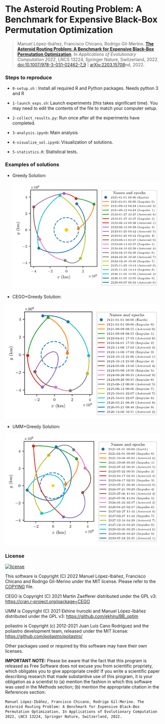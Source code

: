 The Asteroid Routing Problem: A Benchmark for Expensive Black-Box Permutation Optimization
============================

> Manuel López-Ibáñez, Francisco Chicano, Rodrigo Gil-Merino. **[The Asteroid Routing Problem: A Benchmark for Expensive Black-Box Permutation Optimization](https://arxiv.org/abs/2203.15708)**. In _Applications of Evolutionary Computation 2022_, LNCS 13224, Springer Nature, Switzerland, 2022. [doi:10.1007/978-3-031-02462-7_9](https://doi.org/10.1007/978-3-031-02462-7_9)  | [arXiv:2203.15708](https://arxiv.org/abs/2203.15708)nd, 2022.

### Steps to reproduce ###

 * `0-setup.sh` : Install all required R and Python packages. Needs python 3 and R

 * `1-launch_exps.sh`: Launch experiments (this takes significant time). You may need to edit the contents of the file to match your computer setup.

 * `2-collect_results.py`: Run once after all the experiments have completed.

 * `3-analysis.ipynb`: Main analysis

 * `4-visualize_sol.ipynb`: Visualization of solutions.

 * `5-statistics.R`: Statistical tests.

### Examples of solutions ###

* Greedy Solution:
  
  ![Greedy Solution](/img/sol_greedy_10_73.svg)

 * CEGO+Greedy Solution:
 
  ![CEGO+Greedy Solution](/img/sol_cego-greedy-er1_10_73.svg)

 * UMM+Greedy Solution:

  ![UMM+Greedy Solution](/img/sol_umm-greedy-er0_10_73.svg)

### License ###


[![license](https://img.shields.io/badge/license-MIT-blue.svg?style=flat-square)](./COPYING)

This software is Copyright (C) 2022 Manuel López-Ibáñez, Francisco Chicano and Rodrigo Gil-Merino under the MIT license. Please refer to the [COPYING](./COPYING) file.

CEGO is Copyright (C) 2021 Martin Zaefferer distributed under the GPL v3:
https://cran.r-project.org/package=CEGO

UMM is Copyright (C) 2021 Ekhine Irurozki and Manuel López-Ibáñez distributed
under the GPL v3: https://github.com/ekhiru/BB_optim

poliastro is Copyright (c) 2012-2021 Juan Luis Cano Rodríguez and the poliastro development team, released under the MIT license: https://github.com/poliastro/poliastro/

Other packages used or required by this software may have their own licenses.

**IMPORTANT NOTE:** Please be aware that the fact that this program is released as
Free Software does not excuse you from scientific propriety, which obligates
you to give appropriate credit! If you write a scientific paper describing
research that made substantive use of this program, it is your obligation as a
scientist to (a) mention the fashion in which this software was used in the
Methods section; (b) mention the appropriate citation in the References section:

    Manuel López-Ibáñez, Francisco Chicano, Rodrigo Gil-Merino. The Asteroid Routing Problem: A Benchmark for Expensive Black-Box Permutation Optimization. In Applications of Evolutionary Computation 2022, LNCS 13224, Springer Nature, Switzerland, 2022.

